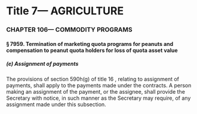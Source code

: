 
# Title 7— AGRICULTURE
### CHAPTER 106— COMMODITY PROGRAMS
#### § 7959. Termination of marketing quota programs for peanuts and compensation to peanut quota holders for loss of quota asset value
##### (e) Assignment of payments

The provisions of section 590h(g) of title 16 , relating to assignment of payments, shall apply to the payments made under the contracts. A person making an assignment of the payment, or the assignee, shall provide the Secretary with notice, in such manner as the Secretary may require, of any assignment made under this subsection.
